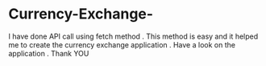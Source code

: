 # Currency-Exchange-
I have done API call using fetch method . This method is easy and it helped me to create the currency exchange application . Have a look on the application . Thank YOU

